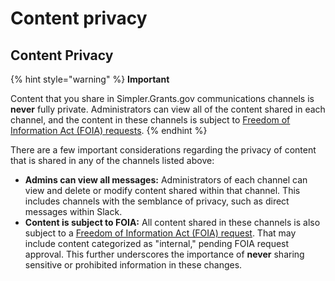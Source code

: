 # Content privacy

## Content Privacy

{% hint style="warning" %}
**Important**

Content that you share in Simpler.Grants.gov communications channels is **never** fully private. Administrators can view all of the content shared in each channel, and the content in these channels is subject to [Freedom of Information Act (FOIA) requests](https://www.foia.gov/how-to.html).
{% endhint %}

There are a few important considerations regarding the privacy of content that is shared in any of the channels listed above:

* **Admins can view all messages:** Administrators of each channel can view and delete or modify content shared within that channel. This includes channels with the semblance of privacy, such as direct messages within Slack.
* **Content is subject to FOIA:** All content shared in these channels is also subject to a [Freedom of Information Act (FOIA) request](https://www.foia.gov/how-to.html). That may include content categorized as "internal," pending FOIA request approval. This further underscores the importance of **never** sharing sensitive or prohibited information in these changes.&#x20;

